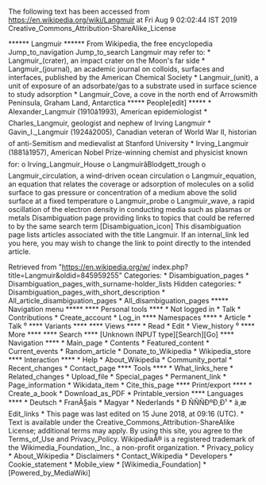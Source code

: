 The following text has been accessed from https://en.wikipedia.org/wiki/Langmuir at Fri Aug 9 02:02:44 IST 2019
Creative_Commons_Attribution-ShareAlike_License




















****** Langmuir ******
From Wikipedia, the free encyclopedia
Jump_to_navigation Jump_to_search
Langmuir may refer to:
    * Langmuir_(crater), an impact crater on the Moon's far side
    * Langmuir_(journal), an academic journal on colloids, surfaces and
      interfaces, published by the American Chemical Society
    * Langmuir_(unit), a unit of exposure of an adsorbate/gas to a substrate
      used in surface science to study adsorption
    * Langmuir_Cove, a cove in the north end of Arrowsmith Peninsula, Graham
      Land, Antarctica
***** People[edit] *****
    * Alexander_Langmuir (1910â1993), American epidemiologist
    * Charles_Langmuir, geologist and nephew of Irving Langmuir
    * Gavin_I._Langmuir (1924â2005), Canadian veteran of World War II,
      historian of anti-Semitism and medievalist at Stanford University
    * Irving_Langmuir (1881â1957), American Nobel Prize-winning chemist and
      physicist known for:
          o Irving_Langmuir_House
          o LangmuirâBlodgett_trough
          o Langmuir_circulation, a wind-driven ocean circulation
          o Langmuir_equation, an equation that relates the coverage or
            adsorption of molecules on a solid surface to gas pressure or
            concentration of a medium above the solid surface at a fixed
            temperature
          o Langmuir_probe
          o Langmuir_wave, a rapid oscillation of the electron density in
            conducting media such as plasmas or metals
                      Disambiguation page providing links to topics that could
                      be referred to by the same search term
[Disambiguation_icon] This disambiguation page lists articles associated with
                      the title Langmuir.
                      If an internal_link led you here, you may wish to change
                      the link to point directly to the intended article.

Retrieved from "https://en.wikipedia.org/w/
index.php?title=Langmuir&oldid=845959255"
Categories:
    * Disambiguation_pages
    * Disambiguation_pages_with_surname-holder_lists
Hidden categories:
    * Disambiguation_pages_with_short_description
    * All_article_disambiguation_pages
    * All_disambiguation_pages
***** Navigation menu *****
**** Personal tools ****
    * Not logged in
    * Talk
    * Contributions
    * Create_account
    * Log_in
**** Namespaces ****
    * Article
    * Talk
⁰
**** Variants ****
**** Views ****
    * Read
    * Edit
    * View_history
⁰
**** More ****
**** Search ****
[Unknown INPUT type][Search][Go]
**** Navigation ****
    * Main_page
    * Contents
    * Featured_content
    * Current_events
    * Random_article
    * Donate_to_Wikipedia
    * Wikipedia_store
**** Interaction ****
    * Help
    * About_Wikipedia
    * Community_portal
    * Recent_changes
    * Contact_page
**** Tools ****
    * What_links_here
    * Related_changes
    * Upload_file
    * Special_pages
    * Permanent_link
    * Page_information
    * Wikidata_item
    * Cite_this_page
**** Print/export ****
    * Create_a_book
    * Download_as_PDF
    * Printable_version
**** Languages ****
    * Deutsch
    * FranÃ§ais
    * Magyar
    * Nederlands
    * Ð ÑÑÑÐºÐ¸Ð¹
    * ä¸­æ
Edit_links
    * This page was last edited on 15 June 2018, at 09:16 (UTC).
    * Text is available under the Creative_Commons_Attribution-ShareAlike
      License; additional terms may apply. By using this site, you agree to the
      Terms_of_Use and Privacy_Policy. WikipediaÂ® is a registered trademark of
      the Wikimedia_Foundation,_Inc., a non-profit organization.
    * Privacy_policy
    * About_Wikipedia
    * Disclaimers
    * Contact_Wikipedia
    * Developers
    * Cookie_statement
    * Mobile_view
    * [Wikimedia_Foundation]
    * [Powered_by_MediaWiki]
